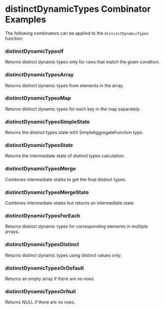 # distinctDynamicTypes Combinator Examples

The following combinators can be applied to the `distinctDynamicTypes` function:

### distinctDynamicTypesIf
Returns distinct dynamic types only for rows that match the given condition.

### distinctDynamicTypesArray
Returns distinct dynamic types from elements in the array.

### distinctDynamicTypesMap
Returns distinct dynamic types for each key in the map separately.

### distinctDynamicTypesSimpleState
Returns the distinct types state with SimpleAggregateFunction type.

### distinctDynamicTypesState
Returns the intermediate state of distinct types calculation.

### distinctDynamicTypesMerge
Combines intermediate states to get the final distinct types.

### distinctDynamicTypesMergeState
Combines intermediate states but returns an intermediate state.

### distinctDynamicTypesForEach
Returns distinct dynamic types for corresponding elements in multiple arrays.

### distinctDynamicTypesDistinct
Returns distinct dynamic types using distinct values only.

### distinctDynamicTypesOrDefault
Returns an empty array if there are no rows.

### distinctDynamicTypesOrNull
Returns NULL if there are no rows. 